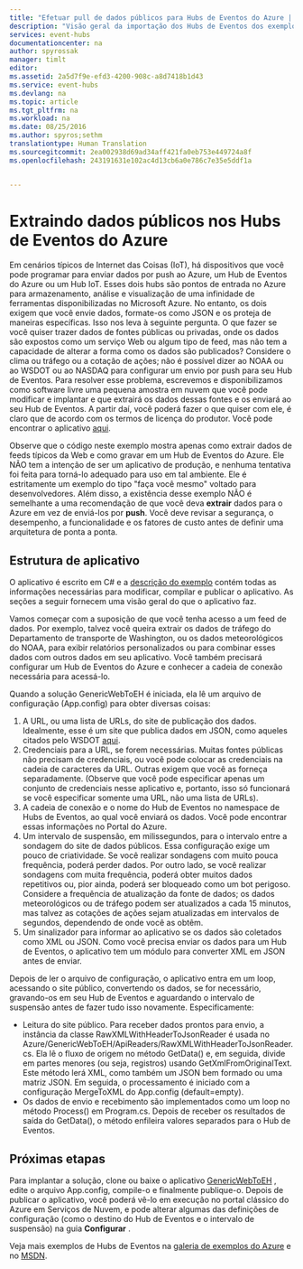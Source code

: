 ```yaml
---
title: "Efetuar pull de dados públicos para Hubs de Eventos do Azure | Microsoft Docs"
description: "Visão geral da importação dos Hubs de Eventos dos exemplos da Web"
services: event-hubs
documentationcenter: na
author: spyrossak
manager: timlt
editor: 
ms.assetid: 2a5d7f9e-efd3-4200-908c-a8d7418b1d43
ms.service: event-hubs
ms.devlang: na
ms.topic: article
ms.tgt_pltfrm: na
ms.workload: na
ms.date: 08/25/2016
ms.author: spyros;sethm
translationtype: Human Translation
ms.sourcegitcommit: 2ea002938d69ad34aff421fa0eb753e449724a8f
ms.openlocfilehash: 243191631e102ac4d13cb6a0e786c7e35e5ddf1a


---
```

# <a name="pulling-public-data-into-azure-event-hubs"></a>Extraindo dados públicos nos Hubs de Eventos do Azure
Em cenários típicos de Internet das Coisas (IoT), há dispositivos que você pode programar para enviar dados por push ao Azure, um Hub de Eventos do Azure ou um Hub IoT. Esses dois hubs são pontos de entrada no Azure para armazenamento, análise e visualização de uma infinidade de ferramentas disponibilizadas no Microsoft Azure. No entanto, os dois exigem que você envie dados, formate-os como JSON e os proteja de maneiras específicas. Isso nos leva à seguinte pergunta. O que fazer se você quiser trazer dados de fontes públicas ou privadas, onde os dados são expostos como um serviço Web ou algum tipo de feed, mas não tem a capacidade de alterar a forma como os dados são publicados? Considere o clima ou tráfego ou a cotação de ações; não é possível dizer ao NOAA ou ao WSDOT ou ao NASDAQ para configurar um envio por push para seu Hub de Eventos. Para resolver esse problema, escrevemos e disponibilizamos como software livre uma pequena amostra em nuvem que você pode modificar e implantar e que extrairá os dados dessas fontes e os enviará ao seu Hub de Eventos. A partir daí, você poderá fazer o que quiser com ele, é claro que de acordo com os termos de licença do produtor. Você pode encontrar o aplicativo [aqui](https://azure.microsoft.com/documentation/samples/event-hubs-dotnet-importfromweb/).

Observe que o código neste exemplo mostra apenas como extrair dados de feeds típicos da Web e como gravar em um Hub de Eventos do Azure. Ele NÃO tem a intenção de ser um aplicativo de produção, e nenhuma tentativa foi feita para torná-lo adequado para uso em tal ambiente. Ele é estritamente um exemplo do tipo "faça você mesmo" voltado para desenvolvedores. Além disso, a existência desse exemplo NÃO é semelhante a uma recomendação de que você deva **extrair** dados para o Azure em vez de enviá-los por **push**. Você deve revisar a segurança, o desempenho, a funcionalidade e os fatores de custo antes de definir uma arquitetura de ponta a ponta.

## <a name="application-structure"></a>Estrutura de aplicativo
O aplicativo é escrito em C# e a [descrição do exemplo](https://azure.microsoft.com/documentation/samples/event-hubs-dotnet-importfromweb/) contém todas as informações necessárias para modificar, compilar e publicar o aplicativo. As seções a seguir fornecem uma visão geral do que o aplicativo faz.

Vamos começar com a suposição de que você tenha acesso a um feed de dados. Por exemplo, talvez você queira extrair os dados de tráfego do Departamento de transporte de Washington, ou os dados meteorológicos do NOAA, para exibir relatórios personalizados ou para combinar esses dados com outros dados em seu aplicativo. Você também precisará configurar um Hub de Eventos do Azure e conhecer a cadeia de conexão necessária para acessá-lo.

Quando a solução GenericWebToEH é iniciada, ela lê um arquivo de configuração (App.config) para obter diversas coisas:

1. A URL, ou uma lista de URLs, do site de publicação dos dados. Idealmente, esse é um site que publica dados em JSON, como aqueles citados pelo WSDOT [aqui](http://www.wsdot.wa.gov/Traffic/api/). 
2. Credenciais para a URL, se forem necessárias. Muitas fontes públicas não precisam de credenciais, ou você pode colocar as credenciais na cadeia de caracteres da URL. Outras exigem que você as forneça separadamente. (Observe que você pode especificar apenas um conjunto de credenciais nesse aplicativo e, portanto, isso só funcionará se você especificar somente uma URL, não uma lista de URLs).
3. A cadeia de conexão e o nome do Hub de Eventos no namespace de Hubs de Eventos, ao qual você enviará os dados. Você pode encontrar essas informações no Portal do Azure.
4. Um intervalo de suspensão, em milissegundos, para o intervalo entre a sondagem do site de dados públicos. Essa configuração exige um pouco de criatividade. Se você realizar sondagens com muito pouca frequência, poderá perder dados. Por outro lado, se você realizar sondagens com muita frequência, poderá obter muitos dados repetitivos ou, pior ainda, poderá ser bloqueado como um bot perigoso. Considere a frequência de atualização da fonte de dados; os dados meteorológicos ou de tráfego podem ser atualizados a cada 15 minutos, mas talvez as cotações de ações sejam atualizadas em intervalos de segundos, dependendo de onde você as obtêm. 
5. Um sinalizador para informar ao aplicativo se os dados são coletados como XML ou JSON. Como você precisa enviar os dados para um Hub de Eventos, o aplicativo tem um módulo para converter XML em JSON antes de enviar.

Depois de ler o arquivo de configuração, o aplicativo entra em um loop, acessando o site público, convertendo os dados, se for necessário, gravando-os em seu Hub de Eventos e aguardando o intervalo de suspensão antes de fazer tudo isso novamente. Especificamente:

* Leitura do site público. Para receber dados prontos para envio, a instância da classe RawXMLWithHeaderToJsonReader é usada no Azure/GenericWebToEH/ApiReaders/RawXMLWithHeaderToJsonReader.cs. Ela lê o fluxo de origem no método GetData() e, em seguida, divide em partes menores (ou seja, registros) usando GetXmlFromOriginalText. 
  Este método lerá XML, como também um JSON bem formado ou uma matriz JSON. Em seguida, o processamento é iniciado com a configuração MergeToXML do App.config (default=empty).
* Os dados de envio e recebimento são implementados como um loop no método Process() em Program.cs. 
  Depois de receber os resultados de saída do GetData(), o método enfileira valores separados para o Hub de Eventos.

## <a name="next-steps"></a>Próximas etapas
Para implantar a solução, clone ou baixe o aplicativo [GenericWebToEH](https://azure.microsoft.com/documentation/samples/event-hubs-dotnet-importfromweb/) , edite o arquivo App.config, compile-o e finalmente publique-o. Depois de publicar o aplicativo, você poderá vê-lo em execução no portal clássico do Azure em Serviços de Nuvem, e pode alterar algumas das definições de configuração (como o destino do Hub de Eventos e o intervalo de suspensão) na guia **Configurar** .

Veja mais exemplos de Hubs de Eventos na [galeria de exemplos do Azure](https://azure.microsoft.com/documentation/samples/?service=event-hubs) e no [MSDN](https://code.msdn.microsoft.com/site/search?query=event%20hubs&f%5B0%5D.Value=event%20hubs&f%5B0%5D.Type=SearchText&ac=5).




<!--HONumber=Nov16_HO3-->



